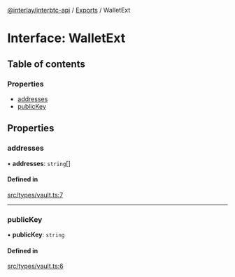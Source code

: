 [@interlay/interbtc-api](/README.md) / [Exports](/modules.md) / WalletExt

# Interface: WalletExt

## Table of contents

### Properties

- [addresses](/interfaces/WalletExt.md#addresses)
- [publicKey](/interfaces/WalletExt.md#publickey)

## Properties

### addresses

• **addresses**: `string`[]

#### Defined in

[src/types/vault.ts:7](https://github.com/interlay/interbtc-api/blob/5eab153/src/types/vault.ts#L7)

___

### publicKey

• **publicKey**: `string`

#### Defined in

[src/types/vault.ts:6](https://github.com/interlay/interbtc-api/blob/5eab153/src/types/vault.ts#L6)
